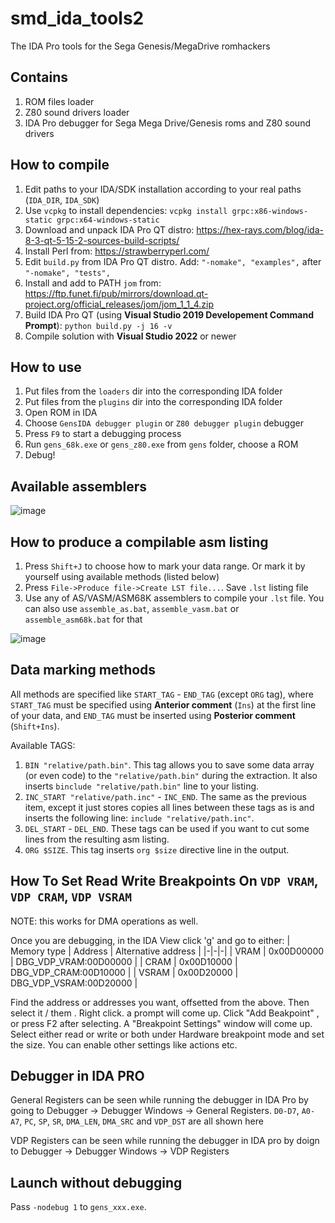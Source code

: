 # smd_ida_tools2
The IDA Pro tools for the Sega Genesis/MegaDrive romhackers

## Contains
1. ROM files loader
2. Z80 sound drivers loader
3. IDA Pro debugger for Sega Mega Drive/Genesis roms and Z80 sound drivers

## How to compile
1. Edit paths to your IDA/SDK installation according to your real paths (`IDA_DIR`, `IDA_SDK`)
2. Use `vcpkg` to install dependencies: `vcpkg install grpc:x86-windows-static grpc:x64-windows-static`
3. Download and unpack IDA Pro QT distro: https://hex-rays.com/blog/ida-8-3-qt-5-15-2-sources-build-scripts/
4. Install Perl from: https://strawberryperl.com/
5. Edit `build.py` from IDA Pro QT distro. Add: `"-nomake", "examples",` after `"-nomake", "tests",`
6. Install and add to PATH `jom` from: https://ftp.funet.fi/pub/mirrors/download.qt-project.org/official_releases/jom/jom_1_1_4.zip
7. Build IDA Pro QT (using **Visual Studio 2019 Developement Command Prompt**): `python build.py -j 16 -v`
8. Compile solution with **Visual Studio 2022** or newer

## How to use
1. Put files from the `loaders` dir into the corresponding IDA folder
2. Put files from the `plugins` dir into the corresponding IDA folder
3. Open ROM in IDA
4. Choose `GensIDA debugger plugin` or `Z80 debugger plugin` debugger
5. Press `F9` to start a debugging process
6. Run `gens_68k.exe` or `gens_z80.exe` from `gens` folder, choose a ROM
7. Debug!

## Available assemblers
![image](https://user-images.githubusercontent.com/7189309/214719964-66c90f66-fedc-4705-94af-d0fce28270b4.png)

## How to produce a compilable asm listing
1. Press `Shift+J` to choose how to mark your data range. Or mark it by yourself using available methods (listed below)
2. Press `File->Produce file->Create LST file...`. Save `.lst` listing file
3. Use any of AS/VASM/ASM68K assemblers to compile your `.lst` file. You can also use `assemble_as.bat`, `assemble_vasm.bat` or `assemble_asm68k.bat` for that

![image](https://user-images.githubusercontent.com/7189309/214720698-ba674d23-487e-4307-8594-d4b7b2618143.png)

## Data marking methods
All methods are specified like `START_TAG` - `END_TAG` (except `ORG` tag), where `START_TAG` must be specified using **Anterior comment** (`Ins`) at the first line of your data, and `END_TAG` must be inserted using **Posterior comment** (`Shift+Ins`).

Available TAGS:
1. `BIN "relative/path.bin"`. This tag allows you to save some data array (or even code) to the `"relative/path.bin"` during the extraction. It also inserts `binclude "relative/path.bin"` line to your listing.
2. `INC_START "relative/path.inc"` - `INC_END`. The same as the previous item, except it just stores copies all lines between these tags as is and inserts the following line: `include "relative/path.inc"`.
3. `DEL_START` - `DEL_END`. These tags can be used if you want to cut some lines from the resulting asm listing.
4. `ORG $SIZE`. This tag inserts `org $size` directive line in the output.


## How To Set Read Write Breakpoints On `VDP VRAM`, `VDP CRAM`, `VDP VSRAM`

NOTE: this works for DMA operations as well.

Once you are debugging, in the IDA View click 'g' and go to either:
| Memory type | Address | Alternative address |
|-|-|-|
| VRAM | 0x00D00000 | DBG_VDP_VRAM:00D00000 |
| CRAM | 0x00D10000 | DBG_VDP_CRAM:00D10000 |
| VSRAM | 0x00D20000 | DBG_VDP_VSRAM:00D20000 |

Find the address or addresses you want, offsetted from the above. Then select it / them . Right click. a prompt will come up. Click "Add Beakpoint" , or press F2 after selecting. 
A "Breakpoint Settings" window will come up. Select either read or write or both under Hardware breakpoint mode and set the size. You can enable other settings like actions etc.

## Debugger in IDA PRO
General Registers can be seen while running the debugger in IDA Pro by going to Debugger -> Debugger Windows -> General Registers. 
`D0-D7`, `A0-A7`, `PC`, `SP`, `SR`, `DMA_LEN`, `DMA_SRC` and `VDP_DST` are all shown here

VDP Registers can be seen while running the debugger in IDA pro by doign to Debugger -> Debugger Windows -> VDP Registers

## Launch without debugging

Pass `-nodebug 1` to `gens_xxx.exe`.
